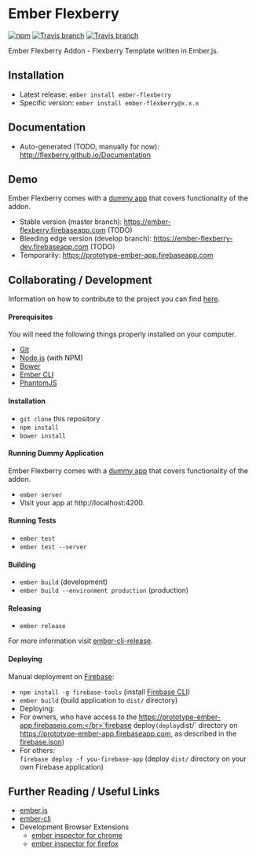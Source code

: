# Ember Flexberry
[![npm](https://img.shields.io/npm/v/ember-flexberry.svg?label=npm%20latest%20version)](https://www.npmjs.com/package/ember-flexberry)
[![Travis branch](https://img.shields.io/travis/Flexberry/ember-flexberry/master.svg?label=master%20build%20)](https://travis-ci.org/Flexberry/ember-flexberry)
[![Travis branch](https://img.shields.io/travis/Flexberry/ember-flexberry/develop.svg?label=develop%20build)](https://travis-ci.org/Flexberry/ember-flexberry/branches)

Ember Flexberry Addon - Flexberry Template written in Ember.js.

## Installation

* Latest release: `ember install ember-flexberry`
* Specific version: `ember install ember-flexberry@x.x.x`

## Documentation

* Auto-generated (TODO, manually for now): http://flexberry.github.io/Documentation

## Demo

Ember Flexberry comes with a [dummy app](/tests/dummy) that covers functionality of the addon.

* Stable version (master branch): https://ember-flexberry.firebaseapp.com (TODO)
* Bleeding edge version (develop branch): https://ember-flexberry-dev.firebaseapp.com (TODO)
* Temporarily: https://prototype-ember-app.firebaseapp.com

## Collaborating / Development

Information on how to contribute to the project you can find [here](https://github.com/Flexberry/Home/blob/master/CONTRIBUTING.md).

#### Prerequisites

You will need the following things properly installed on your computer.

* [Git](http://git-scm.com/)
* [Node.js](http://nodejs.org/) (with NPM)
* [Bower](http://bower.io/)
* [Ember CLI](http://www.ember-cli.com/)
* [PhantomJS](http://phantomjs.org/)

#### Installation

* `git clone` this repository
* `npm install`
* `bower install`

#### Running Dummy Application

Ember Flexberry comes with a [dummy app](/tests/dummy) that covers functionality of the addon.

* `ember server`
* Visit your app at http://localhost:4200.

#### Running Tests

* `ember test`
* `ember test --server`

#### Building

* `ember build` (development)
* `ember build --environment production` (production)

#### Releasing

* `ember release` 

For more information visit [ember-cli-release](https://github.com/lytics/ember-cli-release).

#### Deploying
Manual deployment on [Firebase](https://www.firebase.com):
* `npm install -g firebase-tools` (install [Firebase CLI](https://www.firebase.com/docs/hosting/command-line-tool.html))
* `ember build` (build application to `dist/` directory)
* Deploying:
 * For owners, who have access to the https://prototype-ember-app.firebaseio.com:</br>`firebase deploy` (deploy `dist/` directory on https://prototype-ember-app.firebaseapp.com, as described in the [firebase.json](/firebase.json))
 * For others:</br>`firebase deploy -f you-firebase-app` (deploy `dist/` directory on your own Firebase application)

## Further Reading / Useful Links

* [ember.js](http://emberjs.com/)
* [ember-cli](http://www.ember-cli.com/)
* Development Browser Extensions
  * [ember inspector for chrome](https://chrome.google.com/webstore/detail/ember-inspector/bmdblncegkenkacieihfhpjfppoconhi)
  * [ember inspector for firefox](https://addons.mozilla.org/en-US/firefox/addon/ember-inspector/)
